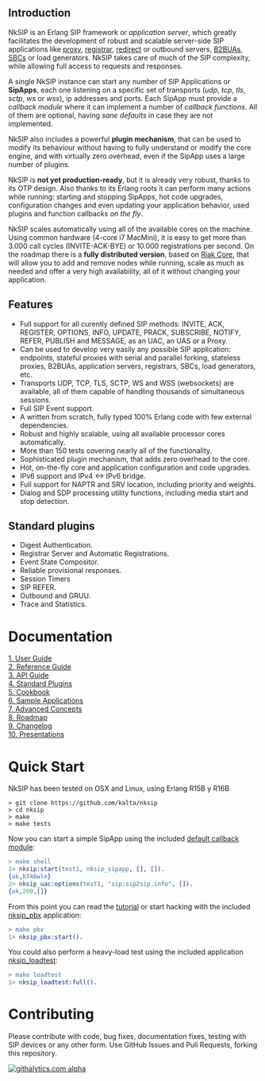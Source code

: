 <!---
Removed travis support until I find out why it fails.
NkSIP's master branch allways passes 100% of the tests
[![Build Status](https://travis-ci.org/kalta/nksip.png?branch=master)](https://travis-ci.org/kalta/nksip)
-->

## Introduction

NkSIP is an Erlang SIP framework or _application server_, which greatly facilitates the development of robust and scalable server-side SIP applications like [proxy](http://en.wikipedia.org/wiki/Session_Initiation_Protocol#Proxy_server), [registrar](http://en.wikipedia.org/wiki/Session_Initiation_Protocol#Registrar), [redirect](http://en.wikipedia.org/wiki/Session_Initiation_Protocol#Redirect_server) or outbound servers, [B2BUAs](http://en.wikipedia.org/wiki/Back-to-back_user_agent), [SBCs](https://en.wikipedia.org/wiki/Session_border_controller) or load generators. NkSIP takes care of much of the SIP complexity, while allowing full access to requests and responses. 

A single NkSIP instance can start any number of SIP Applications or **SipApps**, each one listening on a specific set of transports (_udp_, _tcp_, _tls_, _sctp_, _ws_ or _wss_), ip addresses and ports. Each SipApp must provide a _callback module_ where it can implement a number of _callback functions_. All of them are optional, having _sane defaults_ in case they are not implemented.

NkSIP also includes a powerful **plugin mechanism**, that can be used to modify its behaviour without having to fully understand or modify the core engine, and with virtually zero overhead, even if the SipApp uses a large number of plugins.

NkSIP is **not yet production-ready**, but it is already very robust, thanks to its OTP design. Also thanks to its Erlang roots it can perform many actions while running: starting and stopping SipApps, hot code upgrades, configuration changes and even updating your application behavior, used plugins and function callbacks _on the fly_.

NkSIP scales automatically using all of the available cores on the machine. Using common hardware (4-core i7 MacMini), it is easy to get more than 3.000 call cycles (INVITE-ACK-BYE) or 10.000 registrations per second. On the roadmap there is a **fully distributed version**, based on [Riak Core](https://github.com/basho/riak_core), that will allow you to add and remove nodes while running, scale as much as needed and offer a very high availability, all of it without changing your application.


## Features
* Full support for all curently defined SIP methods: INVITE, ACK, REGISTER, OPTIONS, INFO, UPDATE, PRACK, SUBSCRIBE, NOTIFY, REFER, PUBLISH and MESSAGE, as an UAC, an UAS or a Proxy.
* Can be used to develop very easily any possible SIP application: endpoints, stateful proxies with serial and parallel forking, stateless proxies, B2BUAs, application servers, registrars, SBCs, load generators, etc. 
* Transports UDP, TCP, TLS, SCTP, WS and WSS (websockets) are available, all of them capable of handling thousands of simultaneous sessions.
* Full SIP Event support.
* A written from scratch, fully typed 100% Erlang code with few external dependencies.
* Robust and highly scalable, using all available processor cores automatically.
* More than 150 tests covering nearly all of the functionality.
* Sophisticated plugin mechanism, that adds zero overhead to the core.
* Hot, on-the-fly core and application configuration and code upgrades.
* IPv6 support and IPv4 <-> IPv6 bridge.
* Full support for NAPTR and SRV location, including priority and weights.
* Dialog and SDP processing utility functions, including media start and stop detection.

## Standard plugins
* Digest Authentication.
* Registrar Server and Automatic Registrations.
* Event State Compositor.
* Reliable provisional responses.
* Session Timers
* SIP REFER.
* Outbound and GRUU.
* Trace and Statistics.


# Documentation

[ 1. User Guide](doc/README.md#1-user-guide)<br/>
[ 2. Reference  Guide](doc/README.md#2-reference--guide)<br/>
[ 3. API Guide](doc/README.md#3-api)<br/>
[ 4. Standard Plugins](doc/README.md#4-standard-plugins)<br/>
[ 5. Cookbook](doc/README.md#5-cookbook)<br/>
[ 6. Sample Applications](doc/README.md#6-sample-applications)<br/>
[ 7. Advanced Concepts](doc/README.md#7-advanced-concepts)<br/>
[ 8. Roadmap](doc/roadmap.md)<br/>
[ 9. Changelog](doc/changelog.md)<br/>
[10. Presentations](doc/presentations)<br/>



# Quick Start

NkSIP has been tested on OSX and Linux, using Erlang R15B y R16B

```
> git clone https://github.com/kalta/nksip
> cd nksip
> make
> make tests
```

Now you can start a simple SipApp using the included [default callback module](src/nksip_sipapp.erl):
```erlang
> make shell
1> nksip:start(test1, nksip_sipapp, [], []).
{ok,b746wle}
2> nksip_uac:options(test1, "sip:sip2sip.info", []).
{ok,200,[]}
```
 
From this point you can read the [tutorial](doc/guide/tutorial.md) or start hacking with the included [nksip_pbx](doc/samples/pbx.md) application:
```erlang
> make pbx
1> nksip_pbx:start().
```

You could also perform a heavy-load test using the included application [nksip_loadtest](doc/samples/loadtest.md):
```erlang
> make loadtest
1> nksip_loadtest:full().
```

# Contributing

Please contribute with code, bug fixes, documentation fixes, testing with SIP devices or any other form. Use 
GitHub Issues and Pull Requests, forking this repository.


[![githalytics.com alpha](https://cruel-carlota.pagodabox.com/eaae4b01a225feae6da3b7142c17d8c0 "githalytics.com")](http://githalytics.com/kalta/nksip)
